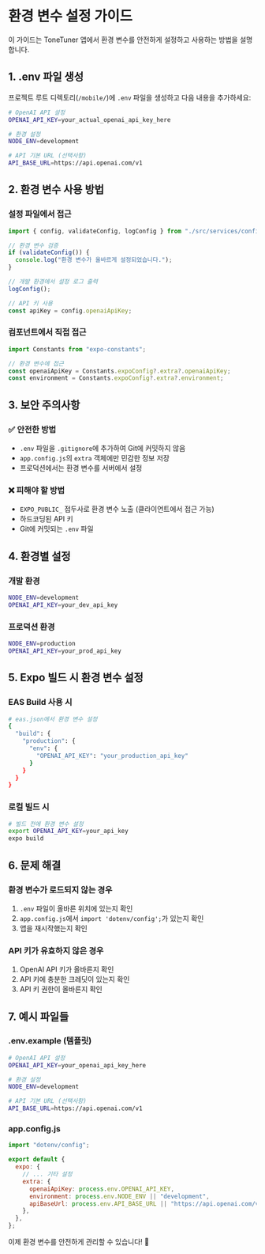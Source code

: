 # 환경 변수 설정 가이드

이 가이드는 ToneTuner 앱에서 환경 변수를 안전하게 설정하고 사용하는 방법을 설명합니다.

## 1. .env 파일 생성

프로젝트 루트 디렉토리(`/mobile/`)에 `.env` 파일을 생성하고 다음 내용을 추가하세요:

```bash
# OpenAI API 설정
OPENAI_API_KEY=your_actual_openai_api_key_here

# 환경 설정
NODE_ENV=development

# API 기본 URL (선택사항)
API_BASE_URL=https://api.openai.com/v1
```

## 2. 환경 변수 사용 방법

### 설정 파일에서 접근

```typescript
import { config, validateConfig, logConfig } from "./src/services/config";

// 환경 변수 검증
if (validateConfig()) {
  console.log("환경 변수가 올바르게 설정되었습니다.");
}

// 개발 환경에서 설정 로그 출력
logConfig();

// API 키 사용
const apiKey = config.openaiApiKey;
```

### 컴포넌트에서 직접 접근

```typescript
import Constants from "expo-constants";

// 환경 변수에 접근
const openaiApiKey = Constants.expoConfig?.extra?.openaiApiKey;
const environment = Constants.expoConfig?.extra?.environment;
```

## 3. 보안 주의사항

### ✅ 안전한 방법

- `.env` 파일을 `.gitignore`에 추가하여 Git에 커밋하지 않음
- `app.config.js`의 `extra` 객체에만 민감한 정보 저장
- 프로덕션에서는 환경 변수를 서버에서 설정

### ❌ 피해야 할 방법

- `EXPO_PUBLIC_` 접두사로 환경 변수 노출 (클라이언트에서 접근 가능)
- 하드코딩된 API 키
- Git에 커밋되는 `.env` 파일

## 4. 환경별 설정

### 개발 환경

```bash
NODE_ENV=development
OPENAI_API_KEY=your_dev_api_key
```

### 프로덕션 환경

```bash
NODE_ENV=production
OPENAI_API_KEY=your_prod_api_key
```

## 5. Expo 빌드 시 환경 변수 설정

### EAS Build 사용 시

```bash
# eas.json에서 환경 변수 설정
{
  "build": {
    "production": {
      "env": {
        "OPENAI_API_KEY": "your_production_api_key"
      }
    }
  }
}
```

### 로컬 빌드 시

```bash
# 빌드 전에 환경 변수 설정
export OPENAI_API_KEY=your_api_key
expo build
```

## 6. 문제 해결

### 환경 변수가 로드되지 않는 경우

1. `.env` 파일이 올바른 위치에 있는지 확인
2. `app.config.js`에서 `import 'dotenv/config';`가 있는지 확인
3. 앱을 재시작했는지 확인

### API 키가 유효하지 않은 경우

1. OpenAI API 키가 올바른지 확인
2. API 키에 충분한 크레딧이 있는지 확인
3. API 키 권한이 올바른지 확인

## 7. 예시 파일들

### .env.example (템플릿)

```bash
# OpenAI API 설정
OPENAI_API_KEY=your_openai_api_key_here

# 환경 설정
NODE_ENV=development

# API 기본 URL (선택사항)
API_BASE_URL=https://api.openai.com/v1
```

### app.config.js

```javascript
import "dotenv/config";

export default {
  expo: {
    // ... 기타 설정
    extra: {
      openaiApiKey: process.env.OPENAI_API_KEY,
      environment: process.env.NODE_ENV || "development",
      apiBaseUrl: process.env.API_BASE_URL || "https://api.openai.com/v1",
    },
  },
};
```

이제 환경 변수를 안전하게 관리할 수 있습니다! 🎉
